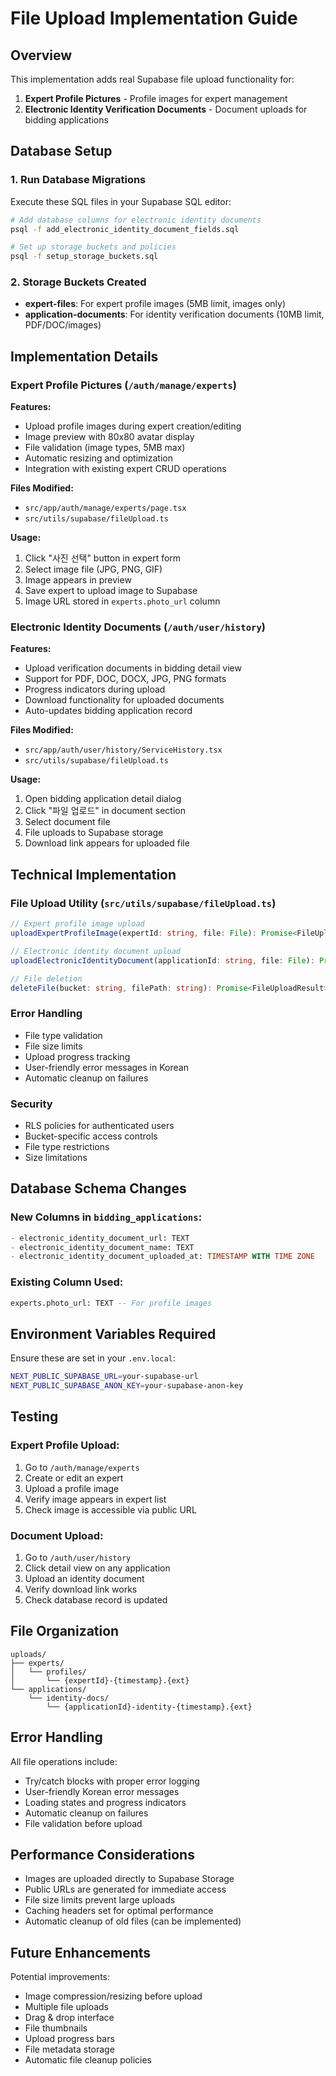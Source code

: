 # File Upload Implementation Guide

## Overview

This implementation adds real Supabase file upload functionality for:
1. **Expert Profile Pictures** - Profile images for expert management
2. **Electronic Identity Verification Documents** - Document uploads for bidding applications

## Database Setup

### 1. Run Database Migrations

Execute these SQL files in your Supabase SQL editor:

```bash
# Add database columns for electronic identity documents
psql -f add_electronic_identity_document_fields.sql

# Set up storage buckets and policies
psql -f setup_storage_buckets.sql
```

### 2. Storage Buckets Created

- **expert-files**: For expert profile images (5MB limit, images only)
- **application-documents**: For identity verification documents (10MB limit, PDF/DOC/images)

## Implementation Details

### Expert Profile Pictures (`/auth/manage/experts`)

**Features:**
- Upload profile images during expert creation/editing
- Image preview with 80x80 avatar display
- File validation (image types, 5MB max)
- Automatic resizing and optimization
- Integration with existing expert CRUD operations

**Files Modified:**
- `src/app/auth/manage/experts/page.tsx`
- `src/utils/supabase/fileUpload.ts`

**Usage:**
1. Click "사진 선택" button in expert form
2. Select image file (JPG, PNG, GIF)
3. Image appears in preview
4. Save expert to upload image to Supabase
5. Image URL stored in `experts.photo_url` column

### Electronic Identity Documents (`/auth/user/history`)

**Features:**
- Upload verification documents in bidding detail view
- Support for PDF, DOC, DOCX, JPG, PNG formats
- Progress indicators during upload
- Download functionality for uploaded documents
- Auto-updates bidding application record

**Files Modified:**
- `src/app/auth/user/history/ServiceHistory.tsx`
- `src/utils/supabase/fileUpload.ts`

**Usage:**
1. Open bidding application detail dialog
2. Click "파일 업로드" in document section
3. Select document file
4. File uploads to Supabase storage
5. Download link appears for uploaded file

## Technical Implementation

### File Upload Utility (`src/utils/supabase/fileUpload.ts`)

```typescript
// Expert profile image upload
uploadExpertProfileImage(expertId: string, file: File): Promise<FileUploadResult>

// Electronic identity document upload  
uploadElectronicIdentityDocument(applicationId: string, file: File): Promise<FileUploadResult>

// File deletion
deleteFile(bucket: string, filePath: string): Promise<FileUploadResult>
```

### Error Handling

- File type validation
- File size limits
- Upload progress tracking
- User-friendly error messages in Korean
- Automatic cleanup on failures

### Security

- RLS policies for authenticated users
- Bucket-specific access controls
- File type restrictions
- Size limitations

## Database Schema Changes

### New Columns in `bidding_applications`:

```sql
- electronic_identity_document_url: TEXT
- electronic_identity_document_name: TEXT  
- electronic_identity_document_uploaded_at: TIMESTAMP WITH TIME ZONE
```

### Existing Column Used:

```sql
experts.photo_url: TEXT -- For profile images
```

## Environment Variables Required

Ensure these are set in your `.env.local`:

```bash
NEXT_PUBLIC_SUPABASE_URL=your-supabase-url
NEXT_PUBLIC_SUPABASE_ANON_KEY=your-supabase-anon-key
```

## Testing

### Expert Profile Upload:
1. Go to `/auth/manage/experts`
2. Create or edit an expert
3. Upload a profile image
4. Verify image appears in expert list
5. Check image is accessible via public URL

### Document Upload:
1. Go to `/auth/user/history`
2. Click detail view on any application
3. Upload an identity document
4. Verify download link works
5. Check database record is updated

## File Organization

```
uploads/
├── experts/
│   └── profiles/
│       └── {expertId}-{timestamp}.{ext}
└── applications/
    └── identity-docs/
        └── {applicationId}-identity-{timestamp}.{ext}
```

## Error Handling

All file operations include:
- Try/catch blocks with proper error logging
- User-friendly Korean error messages
- Loading states and progress indicators
- Automatic cleanup on failures
- File validation before upload

## Performance Considerations

- Images are uploaded directly to Supabase Storage
- Public URLs are generated for immediate access
- File size limits prevent large uploads
- Caching headers set for optimal performance
- Automatic cleanup of old files (can be implemented)

## Future Enhancements

Potential improvements:
- Image compression/resizing before upload
- Multiple file uploads
- Drag & drop interface
- File thumbnails
- Upload progress bars
- File metadata storage
- Automatic file cleanup policies
